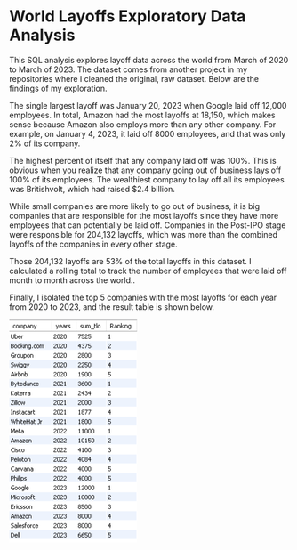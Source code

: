 # World Layoffs Exploratory Data Analysis

This SQL analysis explores layoff data across the world from March of 2020 to March of 2023. The dataset comes from another project in my repositories where I cleaned the original, raw dataset. Below are the findings of my exploration.

The single largest layoff was January 20, 2023 when Google laid off 12,000 employees. In total, Amazon had the most layoffs at 18,150, which makes sense because Amazon also employs more than any other company. For example, on January 4, 2023, it laid off 8000 employees, and that was only 2% of its company.

The highest percent of itself that any company laid off was 100%. This is obvious when you realize that any company going out of business lays off 100% of its employees. The wealthiest company to lay off all its employees was Britishvolt, which had raised $2.4 billion.

While small companies are more likely to go out of business, it is big companies that are responsible for the most layoffs since they have more employees that can potentially be laid off. Companies in the Post-IPO stage were responsible for 204,132 layoffs, which was more than the combined layoffs of the companies in every other stage.

Those 204,132 layoffs are 53% of the total layoffs in this dataset. I calculated a rolling total to track the number of employees that were laid off month to month across the world..

Finally, I isolated the top 5 companies with the most layoffs for each year from 2020 to 2023, and the result table is shown below.

![Top 5 Graph](Biggest_Layoffs.png)
